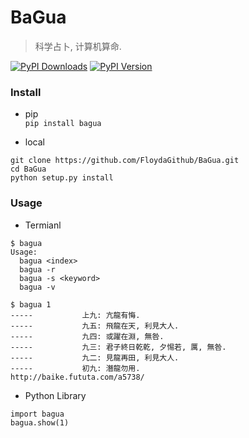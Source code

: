 # BaGua
> 科学占卜, 计算机算命.

[![PyPI Downloads][pypi-dl-image]][pypi-dl-link]
[![PyPI Version][pypi-v-image]][pypi-v-link]

### Install  
- pip  
`pip install bagua`  

- local  
```shell
git clone https://github.com/FloydaGithub/BaGua.git
cd BaGua
python setup.py install
```

### Usage  
- Termianl  
```shell
$ bagua
Usage:
  bagua <index>
  bagua -r
  bagua -s <keyword>
  bagua -v

$ bagua 1
-----           上九: 亢龍有悔.
-----           九五: 飛龍在天, 利見大人.
-----           九四: 或躍在淵, 無咎.
-----           九三: 君子終日乾乾, 夕惕若, 厲, 無咎.
-----           九二: 見龍再田, 利見大人.
-----           初九: 潛龍勿用.
http://baike.fututa.com/a5738/
```

- Python Library  
```
import bagua
bagua.show(1)
```

[pypi-dl-image]: https://img.shields.io/pypi/dm/BaGua.png
[pypi-dl-link]: https://pypi.python.org/pypi/BaGua
[pypi-v-image]: https://img.shields.io/pypi/v/BaGua.png
[pypi-v-link]: https://pypi.python.org/pypi/BaGua